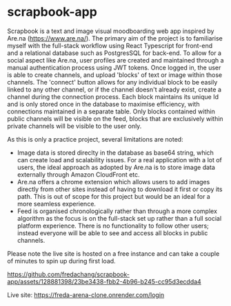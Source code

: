 # scrapbook-app

Scrapbook is a text and image visual moodboarding web app inspired by Are.na (https://www.are.na/). The primary aim of the project is to familiarise myself with the full-stack workflow using React Typescript for front-end and a relational database such as PostgresSQL for back-end. To allow for a social aspect like Are.na, user profiles are created and maintained through a manual authentication process using JWT tokens. Once logged in, the user is able to create channels, and upload 'blocks' of text or image within those channels. The 'connect' button allows for any individual block to be easily linked to any other channel, or if the channel doesn't already exist, create a channel during the connection process. Each block maintains its unique Id and is only stored once in the database to maximise efficiency, with connections maintained in a separate table. Only blocks contained within public channels will be visible on the feed, blocks that are exclusively within private channels will be visible to the user only. 

As this is only a practice project, several limitations are noted: 
- Image data is stored direclty in the database as base64 string, which can create load and scalability issues. For a real application with a lot of users, the ideal approach as adopted by Are.na is to store image data externally through Amazon CloudFront etc.
-  Are.na offers a chrome extension which allows users to add images directly from other sites instead of having to download it first or copy its path. This is out of scope for this project but would be an ideal for a more seamless experience.
-  Feed is organised chronologically rather than through a more complex algorithm as the focus is on the full-stack set up rather than a full social platform experience. There is no functionality to follow other users; instead everyone will be able to see and access all blocks in public channels. 

Please note the live site is hosted on a free instance and can take a couple of minutes to spin up during first load. 


https://github.com/fredachang/scrapbook-app/assets/128881398/23be3438-fbb2-4b96-b245-cc95d3ecdda4

Live site: https://freda-arena-clone.onrender.com/login

